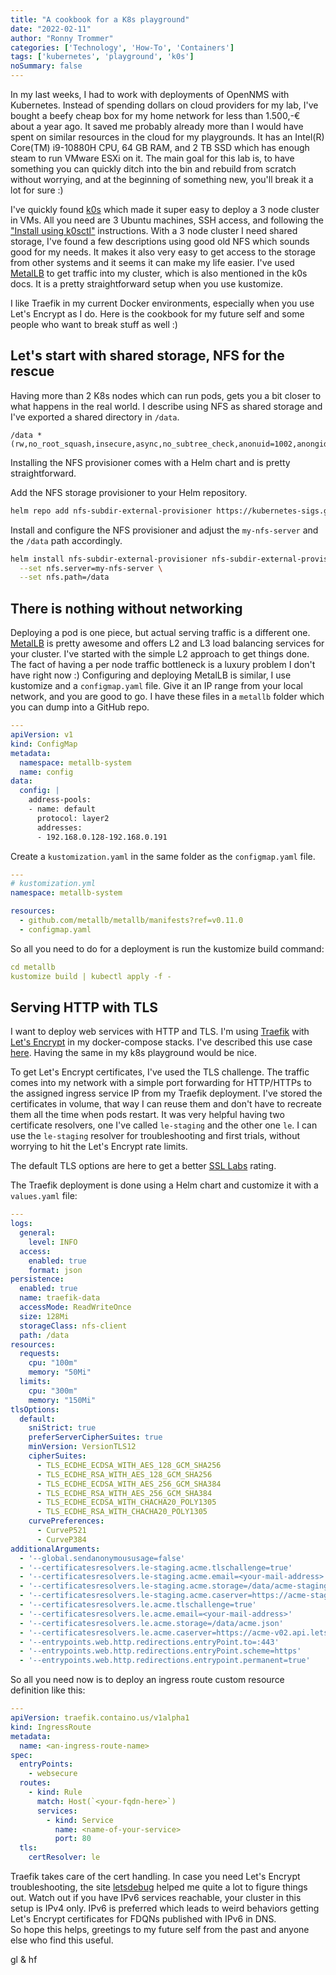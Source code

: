 ```yaml
---
title: "A cookbook for a K8s playground"
date: "2022-02-11"
author: "Ronny Trommer"
categories: ['Technology', 'How-To', 'Containers']
tags: ['kubernetes', 'playground', 'k0s']
noSummary: false
---
```


In my last weeks, I had to work with deployments of OpenNMS with Kubernetes.
Instead of spending dollars on cloud providers for my lab, I've bought a beefy cheap box for my home network for less than 1.500,-€ about a year ago.
It saved me probably already more than I would have spent on similar resources in the cloud for my playgrounds.
It has an Intel(R) Core(TM) i9-10880H CPU, 64 GB RAM, and 2 TB SSD which has enough steam to run VMware ESXi on it.
The main goal for this lab is, to have something you can quickly ditch into the bin and rebuild from scratch without worrying, and at the beginning of something new, you'll break it a lot for sure :)

I've quickly found [k0s](https://k0sproject.io/) which made it super easy to deploy a 3 node cluster in VMs.
All you need are 3 Ubuntu machines, SSH access, and following the ["Install using k0sctl"](https://docs.k0sproject.io/v1.23.3+k0s.0/k0sctl-install/) instructions.
With a 3 node cluster I need shared storage, I've found a few descriptions using good old NFS which sounds good for my needs.
It makes it also very easy to get access to the storage from other systems and it seems it can make my life easier.
I've used [MetalLB](https://metallb.universe.tf/) to get traffic into my cluster, which is also mentioned in the k0s docs.
It is a pretty straightforward setup when you use kustomize.

I like Traefik in my current Docker environments, especially when you use Let's Encrypt as I do.
Here is the cookbook for my future self and some people who want to break stuff as well :)

## Let's start with shared storage, NFS for the rescue

Having more than 2 K8s nodes which can run pods, gets you a bit closer to what happens in the real world.
I describe using NFS as shared storage and I've exported a shared directory in `/data`.

```plain
/data *(rw,no_root_squash,insecure,async,no_subtree_check,anonuid=1002,anongid=1002)
```

Installing the NFS provisioner comes with a Helm chart and is pretty straightforward.

Add the NFS storage provisioner to your Helm repository.
```bash
helm repo add nfs-subdir-external-provisioner https://kubernetes-sigs.github.io/nfs-subdir-external-provisioner
```

Install and configure the NFS provisioner and adjust the `my-nfs-server` and the `/data` path accordingly. 
```bash
helm install nfs-subdir-external-provisioner nfs-subdir-external-provisioner/nfs-subdir-external-provisioner \
  --set nfs.server=my-nfs-server \
  --set nfs.path=/data
```

## There is nothing without networking

Deploying a pod is one piece, but actual serving traffic is a different one.
[MetalLB](https://metallb.universe.tf/) is pretty awesome and offers L2 and L3 load balancing services for your cluster.
I've started with the simple L2 approach to get things done.
The fact of having a per node traffic bottleneck is a luxury problem I don't have right now :)
Configuring and deploying MetalLB is similar, I use kustomize and a `configmap.yaml` file.
Give it an IP range from your local network, and you are good to go.
I have these files in a `metallb` folder which you can dump into a GitHub repo.

```yaml
---
apiVersion: v1
kind: ConfigMap
metadata:
  namespace: metallb-system
  name: config
data:
  config: |
    address-pools:
    - name: default
      protocol: layer2
      addresses:
      - 192.168.0.128-192.168.0.191

```

Create a `kustomization.yaml` in the same folder as the `configmap.yaml` file.

```yaml
---
# kustomization.yml
namespace: metallb-system

resources:
  - github.com/metallb/metallb/manifests?ref=v0.11.0
  - configmap.yaml
```
So all you need to do for a deployment is run the kustomize build command:

```yaml
cd metallb
kustomize build | kubectl apply -f -
```

## Serving HTTP with TLS

I want to deploy web services with HTTP and TLS.
I'm using [Traefik](https://doc.traefik.io/traefik/) with [Let's Encrypt](https://letsencrypt.org) in my docker-compose stacks.
I've described this use case [here](/article/docker-traefik-letsencrypt/).
Having the same in my k8s playground would be nice.

To get Let's Encrypt certificates, I've used the TLS challenge.
The traffic comes into my network with a simple port forwarding for HTTP/HTTPs to the assigned ingress service IP from my Traefik deployment.
I've stored the certificates in volume, that way I can reuse them and don't have to recreate them all the time when pods restart.
It was very helpful having two certificate resolvers, one I've called `le-staging` and the other one `le`.
I can use the `le-staging` resolver for troubleshooting and first trials, without worrying to hit the Let's Encrypt rate limits.

The default TLS options are here to get a better [SSL Labs](https://www.ssllabs.com/9) rating.

The Traefik deployment is done using a Helm chart and customize it with a `values.yaml` file:

```yaml
---
logs:
  general:
    level: INFO
  access:
    enabled: true
    format: json
persistence:
  enabled: true
  name: traefik-data
  accessMode: ReadWriteOnce
  size: 128Mi
  storageClass: nfs-client
  path: /data
resources:
  requests:
    cpu: "100m"
    memory: "50Mi"
  limits:
    cpu: "300m"
    memory: "150Mi"
tlsOptions:
  default:
    sniStrict: true
    preferServerCipherSuites: true
    minVersion: VersionTLS12
    cipherSuites:
      - TLS_ECDHE_ECDSA_WITH_AES_128_GCM_SHA256
      - TLS_ECDHE_RSA_WITH_AES_128_GCM_SHA256
      - TLS_ECDHE_ECDSA_WITH_AES_256_GCM_SHA384
      - TLS_ECDHE_RSA_WITH_AES_256_GCM_SHA384
      - TLS_ECDHE_ECDSA_WITH_CHACHA20_POLY1305
      - TLS_ECDHE_RSA_WITH_CHACHA20_POLY1305
    curvePreferences:
      - CurveP521
      - CurveP384
additionalArguments:
  - '--global.sendanonymoususage=false'
  - '--certificatesresolvers.le-staging.acme.tlschallenge=true'
  - '--certificatesresolvers.le-staging.acme.email=<your-mail-address>'
  - '--certificatesresolvers.le-staging.acme.storage=/data/acme-staging.json'
  - '--certificatesresolvers.le-staging.acme.caserver=https://acme-staging-v02.api.letsencrypt.org/directory'
  - '--certificatesresolvers.le.acme.tlschallenge=true'
  - '--certificatesresolvers.le.acme.email=<your-mail-address>'
  - '--certificatesresolvers.le.acme.storage=/data/acme.json'
  - '--certificatesresolvers.le.acme.caserver=https://acme-v02.api.letsencrypt.org/directory'
  - '--entrypoints.web.http.redirections.entryPoint.to=:443'
  - '--entrypoints.web.http.redirections.entryPoint.scheme=https'
  - '--entrypoints.web.http.redirections.entrypoint.permanent=true'
```

So all you need now is to deploy an ingress route custom resource definition like this:

```yaml
---
apiVersion: traefik.containo.us/v1alpha1
kind: IngressRoute
metadata:
  name: <an-ingress-route-name>
spec:
  entryPoints:
    - websecure
  routes:
    - kind: Rule
      match: Host(`<your-fqdn-here>`)
      services:
        - kind: Service
          name: <name-of-your-service>
          port: 80
  tls:
    certResolver: le
```

Traefik takes care of the cert handling.
In case you need Let's Encrypt troubleshooting, the site [letsdebug](https://letsdebug.net/) helped me quite a lot to figure things out.
Watch out if you have IPv6 services reachable, your cluster in this setup is IPv4 only.
IPv6 is preferred which leads to weird behaviors getting Let's Encrypt certificates for FDQNs published with IPv6 in DNS.  
So hope this helps, greetings to my future self from the past and anyone else who find this useful.

gl & hf
